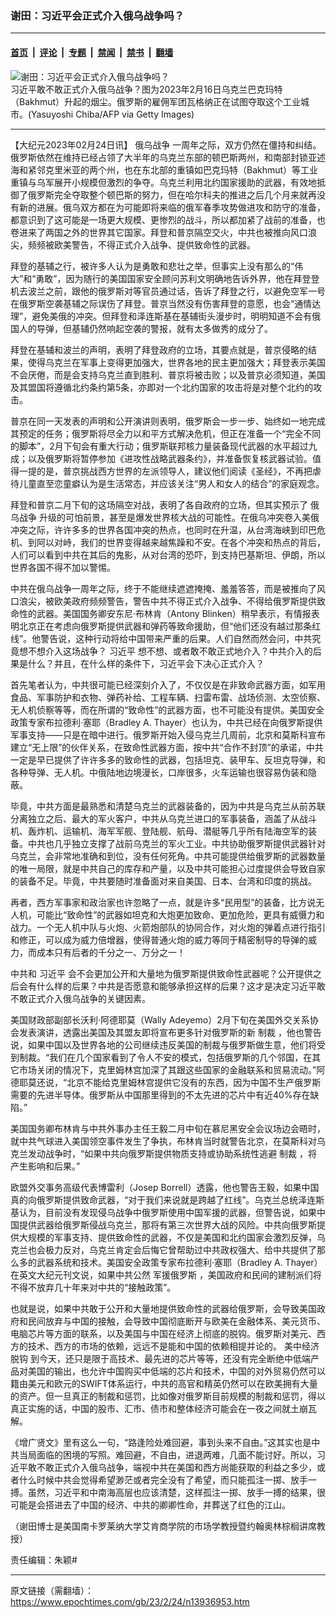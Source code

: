 ### 谢田：习近平会正式介入俄乌战争吗？

---

#### [首页](../../../..?n13936953) &nbsp;|&nbsp; [评论](../../../../../epoch-comment?n13936953) &nbsp;|&nbsp; [专题](../../../../../epoch-special?n13936953) &nbsp;|&nbsp; [禁闻](../../../../../epoch-news?n13936953) &nbsp;|&nbsp; [禁书](../../../../../books?n13936953) &nbsp;|&nbsp; [翻墙](https://github.com/gfw-breaker/nogfw/blob/master/README.md?n13936953)


<div><img alt="谢田：习近平会正式介入俄乌战争吗？" class="attachment-djy_600_400 size-djy_600_400 wp-post-image" src="https://i.epochtimes.com/assets/uploads/2023/02/id13936981-Ukraine-Russia-war-Bakmut-GettyImages-1247190151-600x400.jpg"/>
<div class="caption">
 习近平敢不敢正式介入俄乌战争？图为2023年2月16日乌克兰巴克玛特（Bakhmut）升起的烟尘。俄罗斯的雇佣军团瓦格纳正在试图夺取这个工业城市。(Yasuyoshi Chiba/AFP via Getty Images)
</div></div><hr/><div class="post_content" id="artbody" itemprop="articleBody">
 <!-- article content begin -->
 <p>
  【大纪元2023年02月24日讯】
  <ok href="https://www.epochtimes.com/gb/tag/%E4%BF%84%E4%B9%8C%E6%88%98%E4%BA%89.html">
   俄乌战争
  </ok>
  一周年之际，双方仍然在僵持和纠结。俄罗斯依然在维持已经占领了大半年的乌克兰东部的顿巴斯两州，和南部封锁亚述海和紧邻克里米亚的两个州，也在东北部的重镇如巴克玛特（Bakhmut）等工业重镇与乌军展开小规模但激烈的争夺。乌克兰利用北约国家援助的武器，有效地抵御了俄罗斯完全夺取整个顿巴斯的努力，但在哈尔科夫的推进之后几个月来就再没有新的进展。俄乌双方都在为可能即将来临的俄军春季攻势做进攻和防守的准备，都意识到了这可能是一场更大规模、更惨烈的战斗，所以都加紧了战前的准备，也卷进来了两国之外的世界其它国家。拜登和普京隔空交火，中共也被推向风口浪尖，频频被欧美警告，不得正式介入战争、提供致命性的武器。
 </p>
 <p>
  拜登的基辅之行，被许多人认为是勇敢和悲壮之举，但事实上没有那么的“伟大”和“勇敢”，因为随行的美国国家安全顾问苏利文明确地告诉外界，他在拜登登机去波兰之前，跟他的俄罗斯对等官员通过话，告诉了拜登之行，以避免空军一号在俄罗斯空袭基辅之际误伤了拜登。普京当然没有伤害拜登的意愿，也会“通情达理”，避免美俄的冲突。但拜登和泽连斯基在基辅街头漫步时，明明知道不会有俄国人的导弹，但基辅仍然响起空袭的警报，就有太多做秀的成分了。
 </p>
 <p>
  拜登在基辅和波兰的声明，表明了拜登政府的立场，其要点就是，普京侵略的结果，使得乌克兰在军事上变得更加强大，世界各地的民主更加强大；拜登表示美国不会厌倦，而是会支持乌克兰直到胜利、普京将被击败；以及普京必须知道，美国及其盟国将遵循北约条约第5条，亦即对一个北约国家的攻击将是对整个北约的攻击。
 </p>
 <p>
  普京在同一天发表的声明和公开演讲则表明，俄罗斯会一步一步、始终如一地完成其预定的任务；俄罗斯将尽全力以和平方式解决危机，但正在准备一个“完全不同的脚本”，2月下旬会有重大行动；俄罗斯联邦核力量装备现代武器的水平超过九成；以及俄罗斯将暂停参加《进攻性战略武器条约》，并准备恢复核武器试验。值得一提的是，普京挑战西方世界的左派领导人，建议他们阅读《圣经》，不再把虐待儿童直至恋童癖认为是生活常态，并应该关注“男人和女人的结合”的家庭观念。
 </p>
 <p>
  拜登和普京二月下旬的这场隔空对战，表明了各自政府的立场，但其实预示了
  <ok href="https://www.epochtimes.com/gb/tag/%E4%BF%84%E4%B9%8C%E6%88%98%E4%BA%89.html">
   俄乌战争
  </ok>
  升级的可怕前景，甚至是爆发世界核大战的可能性。在俄乌冲突卷入美俄冲突之际，许许多多的世界各国冲突的热点，也同时在升温，从台湾海峡到印巴危机、到阿以对峙，我们的世界变得越来越焦躁和不安。在各个冲突和热点的背后，人们可以看到中共在其后的鬼影，从对台湾的恐吓，到支持巴基斯坦、伊朗，所以世界各国不得不加以警惕。
 </p>
 <p>
  中共在俄乌战争一周年之际，终于不能继续遮遮掩掩、羞羞答答，而是被推向了风口浪尖，被欧美政府频频警告，警告中共不得正式介入战争、不得给俄罗斯提供致命性的武器。美国国务卿安东尼‧布林肯（Antony Blinken）稍早表示，有情报表明北京正在考虑向俄罗斯提供武器和弹药等致命援助，但“他们还没有越过那条红线”。他警告说，这种行动将给中国带来严重的后果。人们自然而然会问，中共究竟想不想介入这场战争？
  <ok href="https://www.epochtimes.com/gb/tag/%E4%B9%A0%E8%BF%91%E5%B9%B3.html">
   习近平
  </ok>
  想不想、或者敢不敢正式地介入？中共介入的后果是什么？并且，在什么样的条件下，习近平会下决心正式介入？
 </p>
 <p>
  首先笔者认为，中共很可能已经深刻介入了，不仅仅是在非致命武器方面，如军用食品、军事防护和衣物、弹药补给、工程车辆、扫雷布雷、战场侦测、太空侦察、无人机侦察等等，而在所谓的“致命性”的武器方面，也不可能没有提供。美国安全政策专家布拉德利·塞耶（Bradley A. Thayer）也认为，中共已经在向俄罗斯提供军事支持——只是在暗中进行。俄罗斯开始入侵乌克兰几周前，北京和莫斯科宣布建立“无上限”的伙伴关系，在致命性武器方面，按中共“合作不封顶”的承诺，中共一定是早已提供了许许多多的致命性的武器，包括坦克、装甲车、反坦克导弹，和各种导弹、无人机。中俄陆地边境漫长，口岸很多，火车运输也很容易伪装和隐蔽。
 </p>
 <p>
  毕竟，中共方面是最熟悉和清楚乌克兰的武器装备的，因为中共是乌克兰从前苏联分离独立之后、最大的军火客户，中共从乌克兰进口的军事装备，涵盖了从战斗机、轰炸机、运输机、海军军舰、登陆舰、航母、潜艇等几乎所有陆海空军的装备。中共也几乎独立支撑了战前乌克兰的军火工业。中共协助俄罗斯提供武器针对乌克兰，会非常地准确和到位，没有任何死角。中共可能提供给俄罗斯的武器数量的唯一局限，就是中共自己的库存和产量，以及中共可能担心过度提供会导致自家的装备不足。毕竟，中共要随时准备面对来自美国、日本、台湾和印度的挑战。
 </p>
 <p>
  再者，西方军事家和政治家也许忽略了一点，就是许多“民用型”的装备，比方说无人机，可能比“致命性”的武器如坦克和大炮更加致命、更加危险，更具有威慑力和战力。一个无人机中队与火炮、火箭炮部队的协同合作，对火炮的弹着点进行指引和修正，可以成为威力倍增器，使得普通火炮的威力等同于精密制导的导弹的威力，而成本只有后者的千分之一、万分之一！
 </p>
 <p>
  中共和
  <ok href="https://www.epochtimes.com/gb/tag/%E4%B9%A0%E8%BF%91%E5%B9%B3.html">
   习近平
  </ok>
  会不会更加公开和大量地为俄罗斯提供致命性武器呢？公开提供之后会有什么样的后果？中共是否愿意和能够承担这样的后果？这才是决定习近平敢不敢正式介入俄乌战争的关键因素。
 </p>
 <p>
  美国财政部副部长沃利‧阿德耶莫（Wally Adeyemo）2月下旬在美国外交关系协会发表演讲，透露出美国及其盟友即将宣布更多针对俄罗斯的新
  <ok href="https://www.epochtimes.com/gb/tag/%E5%88%B6%E8%A3%81.html">
   制裁
  </ok>
  ，他也警告说，如果中国以及世界各地的公司继续违反美国的制裁与俄罗斯做生意，他们将受到制裁。“我们在几个国家看到了令人不安的模式，包括俄罗斯的几个邻国，在其它市场关闭的情况下，克里姆林宫加深了其跟这些国家的金融联系和贸易流动。”阿德耶莫还说，“北京不能给克里姆林宫提供它没有的东西，因为中国不生产俄罗斯需要的先进半导体。俄罗斯从中国那里得到的不太先进的芯片中有近40%存在缺陷。”
 </p>
 <p>
  美国国务卿布林肯与中共外事办主任王毅二月中旬在慕尼黑安全会议场边会晤时，就中共气球进入美国领空事件发生了争执，布林肯当时就警告北京，在莫斯科对乌克兰发动战争时，“如果中共向俄罗斯提供物质支持或协助系统性逃避
  <ok href="https://www.epochtimes.com/gb/tag/%E5%88%B6%E8%A3%81.html">
   制裁
  </ok>
  ，将产生影响和后果。”
 </p>
 <p>
  欧盟外交事务高级代表博雷利（Josep Borrell）透露，他也警告王毅，如果中国真的向俄罗斯提供致命武器，“对于我们来说就是跨越了红线”。乌克兰总统泽连斯基认为，目前没有发现侵乌战争中俄罗斯使用中国军援的武器，但警告说，如果中国提供武器给俄罗斯侵战乌克兰，那将有第三次世界大战的风险。中共向俄罗斯提供大规模的军事支持、提供致命性的武器，不仅是美国和北约国家会激烈反弹，乌克兰也会极力反对，乌克兰肯定会后悔它曾帮助过中共政权强大、给中共提供了那么多的武器系统和技术。美国安全政策专家布拉德利·塞耶（Bradley A. Thayer）在英文大纪元刊文说，如果中共公然
  <ok href="https://www.epochtimes.com/gb/tag/%E5%86%9B%E6%8F%B4%E4%BF%84%E7%BD%97%E6%96%AF.html">
   军援俄罗斯
  </ok>
  ，美国政府和民间的建制派们将不得不放弃几十年来对中共的“接触政策”。
 </p>
 <p>
  也就是说，如果中共敢于公开和大量地提供致命性的武器给俄罗斯，会导致美国政府和民间放弃与中国的接触，会导致中国彻底断开与欧美在金融体系、美元货币、电脑芯片等方面的联系，以及美国与中国在经济上彻底的脱钩。俄罗斯对美元、西方的技术、西方的市场的依赖，远远不是能和中国的依赖相提并论的。
  <ok href="https://www.epochtimes.com/gb/tag/%E7%BE%8E%E4%B8%AD%E7%BB%8F%E6%B5%8E%E8%84%B1%E9%92%A9.html">
   美中经济脱钩
  </ok>
  到今天，还只是限于高技术、最先进的芯片等等，还没有完全断绝中低端产品对美国的输出，也允许中国购买中低端的芯片和技术，中国的对外贸易仍然可以籍由美元和欧元的SWIFT体系运行，中共的高官和精英仍然可以在欧美拥有大量的资产。但一旦真正的制裁和惩罚，比如像对俄罗斯目前规模的制裁和惩罚，得以真正实施的话，中国的股市、汇市、债市和整体经济可能会在一夜之间就土崩瓦解。
 </p>
 <p>
  《增广贤文》里有这么一句，“路逢险处难回避，事到头来不自由。”这其实也是中共当局面临的困境的写照。难回避，不自由，进退两难，几面不能讨好。所以，习近平敢不敢正式介入俄乌战争，端视中共在美国和西方尚能获取的利益之多少，或者什么时候中共会觉得希望渺茫或者完全没有了希望，而只能孤注一掷、放手一搏。虽然，习近平和中南海高层也应该清楚，这样孤注一掷、放手一搏的结果，很可能是会搭进去了中国的经济、中共的卿卿性命，并葬送了红色的江山。
 </p>
 <p>
  （谢田博士是美国南卡罗莱纳大学艾肯商学院的市场学教授暨约翰奥林棕榈讲席教授）
 </p>
 <p>
  责任编辑：朱颖#
 </p>
 <!-- article content end -->
 <div id="below_article_ad">
 </div>
</div>


---

原文链接（需翻墙）：https://www.epochtimes.com/gb/23/2/24/n13936953.htm